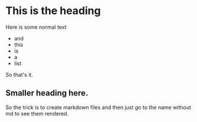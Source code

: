 # This is the heading
Here is some normal text
* and
* this
* is
* a
* list

So that's it.

## Smaller heading here.

So the trick is to create markdown files and then just go to the name without md
to see them rendered.

